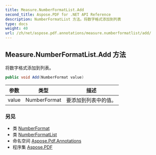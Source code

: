 ```yaml
---
title: Measure.NumberFormatList.Add
second_title: Aspose.PDF for .NET API Reference
description: NumberFormatList 方法。将数字格式添加到列表
type: docs
weight: 40
url: /zh/net/aspose.pdf.annotations/measure.numberformatlist/add/
---
```

## Measure.NumberFormatList.Add 方法

将数字格式添加到列表。

```csharp
public void Add(NumberFormat value)
```

| 参数 | 类型 | 描述 |
| --- | --- | --- |
| value | NumberFormat | 要添加到列表中的值。 |

### 另见

* 类 [NumberFormat](../../measure.numberformat/)
* 类 [NumberFormatList](../)
* 命名空间 [Aspose.Pdf.Annotations](../../../aspose.pdf.annotations/)
* 程序集 [Aspose.PDF](../../../)